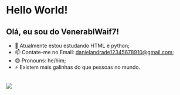 <h1>Hello World!</h1>

## Olá, eu sou do VenerablWaif7!

- 🔭 Atualmente estou estudando HTML e python;
- 📫 Contate-me no Email: danielandrade12345678910@gmail.com;
- 😄 Pronouns: he/him;
- ⚡ Existem mais galinhas do que pessoas no mundo.

##


<div>
 <a href="https://mailto:contato@danielandrade12345678910.com"><img src="https://img.shields.io/badge/Gmail-D14836?style=for-the-badge&logo=gmail&logoColor=white"target="_blank"></a>
</div>

